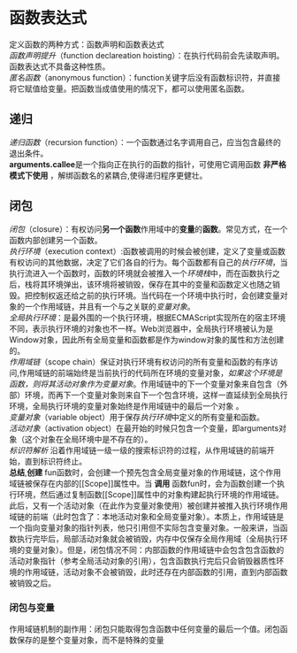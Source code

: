 # 函数表达式
定义函数的两种方式：函数声明和函数表达式  
*函数声明提升*（function declareation hoisting）：在执行代码前会先读取声明。函数表达式不具备这种性质。  
*匿名函数*（anonymous function）：function关键字后没有函数标识符，并直接将它赋值给变量。把函数当成值使用的情况下，都可以使用匿名函数。  

## 递归
*递归函数*（recursion function）：一个函数通过名字调用自己，应当包含最终的退出条件。  
**arguments.callee**是一个指向正在执行的函数的指针，可使用它调用函数 __非严格模式下使用__ ，解绑函数名的紧耦合,使得递归程序更健壮。  
## 闭包   
*闭包*（closure）：有权访问**另一个函数**作用域中的**变量**的**函数**。常见方式，在一个函数内部创建另一个函数。  
*执行环境*（execution context）:函数被调用的时候会被创建，定义了变量或函数有权访问的其他数据，决定了它们各自的行为。每个函数都有自己的*执行环境*，当执行流进入一个函数时，函数的环境就会被推入一个*环境栈*中，而在函数执行之后，栈将其环境弹出，该环境将被销毁，保存在其中的变量和函数定义也随之销毁。把控制权返还给之前的执行环境。当代码在一个环境中执行时，会创建变量对象的一个作用域链，并且有一个与之关联的*变量对象*。  
*全局执行环境*：是最外围的一个执行环境，根据ECMAScript实现所在的宿主环境不同，表示执行环境的对象也不一样。Web浏览器中，全局执行环境被认为是Window对象，因此所有全局变量和函数都是作为window对象的属性和方法创建的。  
*作用域链*（scope chain）保证对执行环境有权访问的所有变量和函数的有序访问,作用域链的前端始终是当前执行的代码所在环境的变量对象，*如果这个环境是函数，则将其活动对象作为变量对象*。作用域链中的下一个变量对象来自包含（外部）环境，而再下一个变量对象则来自下一个包含环境，这样一直延续到全局执行环境，全局执行环境的变量对象始终是作用域链中的最后一个对象  。  
*变量对象*（variable object）用于保存*执行环境*中定义的所有变量和函数。  
*活动对象*（activation object）在最开始的时候只包含一个变量，即arguments对象（这个对象在全局环境中是不存在的）。  
*标识符解析* 沿着作用域链一级一级的搜索标识符的过程，从作用域链的前端开始，直到标识符终止。  
__总结__,__创建__ fun函数时，会创建一个预先包含全局变量对象的作用域链，这个作用域链被保存在内部的[[Scope]]属性中。当 __调用__ 函数fun时，会为函数创建一个执行环境，然后通过复制函数[[Scope]]属性中的对象构建起执行环境的作用域链。此后，又有一个活动对象（在此作为变量对象使用）被创建并被推入执行环境作用域链的前端（此时包含了：本地活动对象和全局变量对象）。本质上，作用域链是一个指向变量对象的指针列表，他只引用但不实际包含变量对象。一般来讲，当函数执行完毕后，局部活动对象就会被销毁，内存中仅保存全局作用域（全局执行环境的变量对象）。但是，闭包情况不同：内部函数的作用域链中会包含包含函数的活动对象指针（参考全局活动对象的引用），包含函数执行完后只会销毁器质性环境的作用域链，活动对象不会被销毁，此时还存在内部函数的引用，直到内部函数被销毁之后。 
### 闭包与变量
作用域链机制的副作用：闭包只能取得包含函数中任何变量的最后一个值。闭包函数保存的是整个变量对象，而不是特殊的变量
